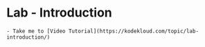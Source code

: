   # Lab - Introduction
    - Take me to [Video Tutorial](https://kodekloud.com/topic/lab-introduction/)

    
